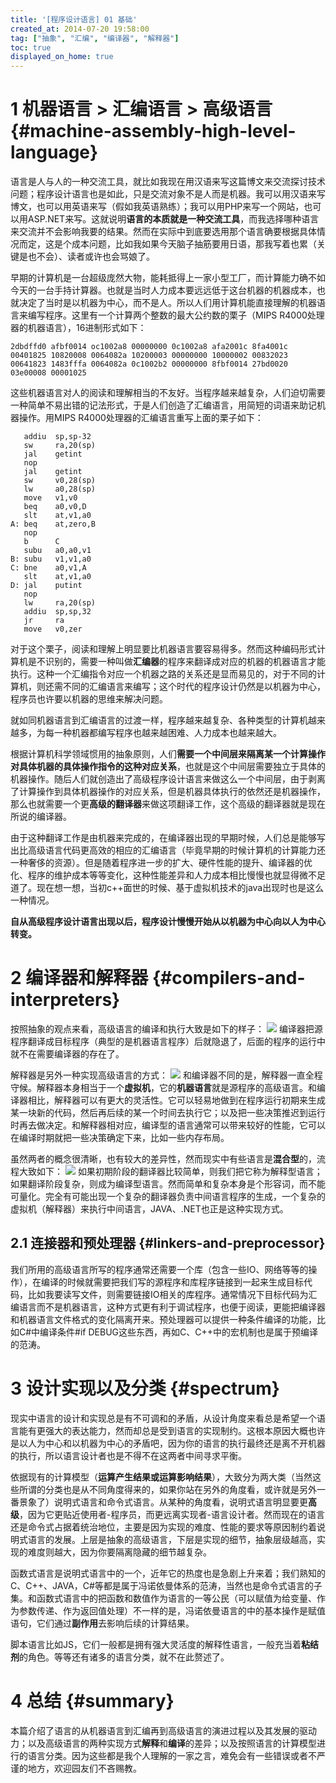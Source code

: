 ```yaml
---
title: '[程序设计语言] 01 基础'
created_at: 2014-07-20 19:58:00
tag: ["抽象", "汇编", "编译器", "解释器"]
toc: true
displayed_on_home: true
---
```


# 1 机器语言 > 汇编语言 > 高级语言 {#machine-assembly-high-level-language}

语言是人与人的一种交流工具，就比如我现在用汉语来写这篇博文来交流探讨技术问题；程序设计语言也是如此，只是交流对象不是人而是机器。我可以用汉语来写博文，也可以用英语来写（假如我英语熟练）；我可以用PHP来写一个网站，也可以用ASP.NET来写。这就说明**语言的本质就是一种交流工具**，而我选择哪种语言来交流并不会影响我要的结果。然而在实际中到底要选用那个语言确要根据具体情况而定，这是个成本问题，比如我如果今天脑子抽筋要用日语，那我写着也累（关键是也不会）、读者或许也会骂娘了。

早期的计算机是一台超级庞然大物，能耗抵得上一家小型工厂，而计算能力确不如今天的一台手持计算器。也就是当时人力成本要远远低于这台机器的机器成本，也就决定了当时是以机器为中心，而不是人。所以人们用计算机能直接理解的机器语言来编写程序。这里有一个计算两个整数的最大公约数的栗子（MIPS R4000处理器的机器语言），16进制形式如下：

```
2dbdffd0 afbf0014 oc1002a8 00000000 0c1002a8 afa2001c 8fa4001c
00401825 10820008 0064082a 10200003 00000000 10000002 00832023
00641823 1483fffa 0064082a 0c1002b2 00000000 8fbf0014 27bd0020
03e00008 00001025
```

这些机器语言对人的阅读和理解相当的不友好。当程序越来越复杂，人们迫切需要一种简单不易出错的记法形式，于是人们创造了汇编语言，用简短的词语来助记机器操作。用MIPS R4000处理器的汇编语言重写上面的栗子如下：

```assembly
   addiu  sp,sp-32
   sw     ra,20(sp)
   jal    getint
   nop
   jal    getint
   sw     v0,28(sp)
   lw     a0,28(sp)
   move   v1,v0
   beq    a0,v0,D
   slt    at,v1,a0
A: beq    at,zero,B
   nop    
   b      C
   subu   a0,a0,v1
B: subu   v1,v1,a0
C: bne    a0,v1,A
   slt    at,v1,a0
D: jal    putint
   nop
   lw     ra,20(sp)
   addiu  sp,sp,32
   jr     ra
   move   v0,zer
```

对于这个栗子，阅读和理解上明显要比机器语言要容易得多。然而这种编码形式计算机是不识别的，需要一种叫做**汇编器**的程序来翻译成对应的机器的机器语言才能执行。这种一个汇编指令对应一个机器之路的关系还是显而易见的，对于不同的计算机，则还需不同的汇编语言来编写；这个时代的程序设计仍然是以机器为中心，程序员也许要以机器的思维来解决问题。

就如同机器语言到汇编语言的过渡一样，程序越来越复杂、各种类型的计算机越来越多，为每一种机器都编写程序也越来越困难、人力成本也越来越大。

根据计算机科学领域惯用的抽象原则，人们**需要一个中间层来隔离某一个计算操作对具体机器的具体操作指令的这种对应关系**，也就是这个中间层需要独立于具体的机器操作。随后人们就创造出了高级程序设计语言来做这么一个中间层，由于剥离了计算操作到具体机器操作的对应关系，但是机器具体执行的依然还是机器操作，那么也就需要一个更**高级的翻译器**来做这项翻译工作，这个高级的翻译器就是现在所说的编译器。

由于这种翻译工作是由机器来完成的，在编译器出现的早期时候，人们总是能够写出比高级语言代码更高效的相应的汇编语言（毕竟早期的时候计算机的计算能力还一种奢侈的资源）。但是随着程序进一步的扩大、硬件性能的提升、编译器的优化、程序的维护成本等等变化，这种性能差异和人力成本相比慢慢也就显得微不足道了。现在想一想，当初c++面世的时候、基于虚拟机技术的java出现时也是这么一种情况。

**自从高级程序设计语言出现以后，程序设计慢慢开始从以机器为中心向以人为中心转变。**

# 2 编译器和解释器 {#compilers-and-interpreters}

按照抽象的观点来看，高级语言的编译和执行大致是如下的样子：
![](2.compilers.png)
编译器把源程序翻译成目标程序（典型的是机器语言程序）后就隐退了，后面的程序的运行中就不在需要编译器的存在了。

解释器是另外一种实现高级语言的方式：
![](2.interpreters.jpg)
和编译器不同的是，解释器一直全程守候。解释器本身相当于一个**虚拟机**，它的**机器语言**就是源程序的高级语言。和编译器相比，解释器可以有更大的灵活性。它可以轻易地做到在程序运行初期来生成某一块新的代码，然后再后续的某一个时间去执行它；以及把一些决策推迟到运行时再去做决定。和解释器相对应，编译型的语言通常可以带来较好的性能，它可以在编译时期就把一些决策确定下来，比如一些内存布局。

虽然两者的概念很清晰，也有较大的差异性，然而现实中有些语言是**混合型**的，流程大致如下：
![](2.compilers-and-interpreters.jpg)
如果初期阶段的翻译器比较简单，则我们把它称为解释型语言；如果翻译阶段复杂，则成为编译型语言。然而简单和复杂本身是个形容词，而不能可量化。完全有可能出现一个复杂的翻译器负责中间语言程序的生成，一个复杂的虚拟机（解释器）来执行中间语言，JAVA、.NET也正是这种实现方式。

## 2.1 连接器和预处理器 {#linkers-and-preprocessor}

我们所用的高级语言所写的程序通常还需要一个库（包含一些IO、网络等等的操作），在编译的时候就需要把我们写的源程序和库程序链接到一起来生成目标代码，比如我要读写文件，则需要链接IO相关的库程序。通常情况下目标代码为汇编语言而不是机器语言，这种方式更有利于调试程序，也便于阅读，更能把编译器和机器语言文件格式的变化隔离开来。预处理器可以提供一种条件编译的功能，比如C#中编译条件#if DEBUG这些东西，再如C、C++中的宏机制也是属于预编译的范涛。

# 3 设计实现以及分类 {#spectrum}

现实中语言的设计和实现总是有不可调和的矛盾，从设计角度来看总是希望一个语言能有更强大的表达能力，然而却总是受到语言的实现制约。这根本原因大概也许是以人为中心和以机器为中心的矛盾吧，因为你的语言的执行最终还是离不开机器的执行，所以语言设计者也是不得不在这两者中间寻求平衡。

依据现有的计算模型（**运算产生结果或运算影响结果**），大致分为两大类（当然这些所谓的分类也是从不同角度得来的，如果你站在另外的角度看，或许就是另外一番景象了）说明式语言和命令式语言。从某种的角度看，说明式语言明显要更**高级**，因为它更贴近使用者-程序员，而更远离实现者-语言设计者。然而现在的语言还是命令式占据着统治地位，主要是因为实现的难度、性能的要求等原因制约着说明式语言的发展。上层是抽象的高级语言，下层是实现的细节，抽象层级越高，实现的难度则越大，因为你要隔离隐藏的细节越复杂。

函数式语言是说明式语言中的一个，近年它的热度也是急剧上升来着；我们熟知的C、C++、JAVA，C#等都是属于冯诺依曼体系的范涛，当然也是命令式语言的子集。和函数式语言中的把函数和数值作为语言的一等公民（可以赋值为给变量、作为参数传递、作为返回值处理）不一样的是，冯诺依曼语言的中的基本操作是赋值语句，它们通过**副作用**去影响后续的计算结果。

脚本语言比如JS，它们一般都是拥有强大灵活度的解释性语言，一般充当着**粘结剂**的角色。等等还有诸多的语言分类，就不在此赘述了。

# 4 总结 {#summary}

本篇介绍了语言的从机器语言到汇编再到高级语言的演进过程以及其发展的驱动力；以及高级语言的两种实现方式**解释**和**编译**的差异；以及按照语言的计算模型进行的语言分类。因为这些都是我个人理解的一家之言，难免会有一些错误或者不严谨的地方，欢迎园友们不吝赐教。